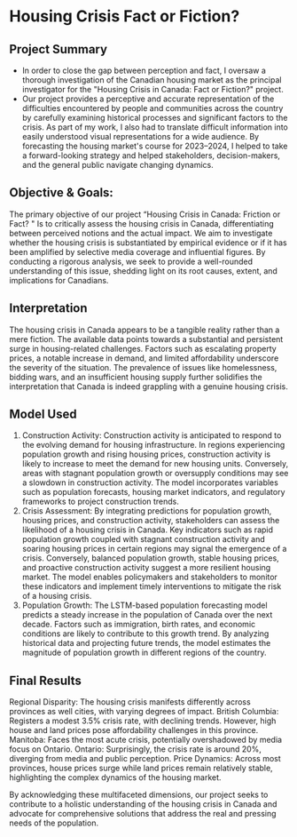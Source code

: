 # Housing Crisis Fact or Fiction?
## Project Summary

* In order to close the gap between perception and fact, I oversaw a thorough investigation of the Canadian housing market as the principal investigator for the "Housing Crisis in Canada: Fact or Fiction?" project. 
* Our project provides a perceptive and accurate representation of the difficulties encountered by people and communities across the country by carefully examining historical processes and significant factors to the crisis. As part of my work, I also had to translate difficult information into easily understood visual representations for a wide audience. By forecasting the housing market's course for 2023–2024, I helped to take a forward-looking strategy and helped stakeholders, decision-makers, and the general public navigate changing dynamics.

## Objective & Goals:

The primary objective of our project “Housing Crisis in Canada: Friction or Fact? " Is to critically assess
the housing crisis in Canada, differentiating between perceived notions and the actual impact. We aim
to investigate whether the housing crisis is substantiated by empirical evidence or if it has been
amplified by selective media coverage and influential figures. By conducting a rigorous analysis, we seek
to provide a well-rounded understanding of this issue, shedding light on its root causes, extent, and
implications for Canadians.

## Interpretation
The housing crisis in Canada appears to be a tangible reality rather than a mere fiction. The available data points towards a substantial and persistent surge in housing-related challenges. Factors such as escalating property prices, a notable increase in demand, and limited affordability underscore the severity of the situation. The prevalence of issues like homelessness, bidding wars, and an insufficient housing supply further solidifies the interpretation that Canada is indeed grappling with a genuine housing crisis. 

## Model Used
1.	Construction Activity: Construction activity is anticipated to respond to the evolving demand for housing infrastructure. In regions experiencing population growth and rising housing prices, construction activity is likely to increase to meet the demand for new housing units. Conversely, areas with stagnant population growth or oversupply conditions may see a slowdown in construction activity. The model incorporates variables such as population forecasts, housing market indicators, and regulatory frameworks to project construction trends.
2.	Crisis Assessment: By integrating predictions for population growth, housing prices, and construction activity, stakeholders can assess the likelihood of a housing crisis in Canada. Key indicators such as rapid population growth coupled with stagnant construction activity and soaring housing prices in certain regions may signal the emergence of a crisis. Conversely, balanced population growth, stable housing prices, and proactive construction activity suggest a more resilient housing market. The model enables policymakers and stakeholders to monitor these indicators and implement timely interventions to mitigate the risk of a housing crisis.
3.	Population Growth: The LSTM-based population forecasting model predicts a steady increase in the population of Canada over the next decade. Factors such as immigration, birth rates, and economic conditions are likely to contribute to this growth trend. By analyzing historical data and projecting future trends, the model estimates the magnitude of population growth in different regions of the country.


## Final Results
Regional Disparity: The housing crisis manifests differently across provinces as well cities, with varying degrees of impact.
British Columbia: Registers a modest 3.5% crisis rate, with declining trends. However, high house and land prices pose affordability challenges in this province.
Manitoba: Faces the most acute crisis, potentially overshadowed by media focus on Ontario.
Ontario: Surprisingly, the crisis rate is around 20%, diverging from media and public perception.
Price Dynamics: Across most provinces, house prices surge while land prices remain relatively stable, highlighting the complex dynamics of the housing market.


By acknowledging these multifaceted dimensions, our project seeks to contribute to a holistic understanding of the housing crisis in Canada and advocate for comprehensive solutions that address the real and pressing needs of the population.
